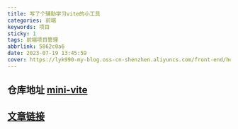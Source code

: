 ```yaml
---
title: 写了个辅助学习vite的小工具
categories: 前端
keywords: 项目
sticky: 1
tags: 前端项目管理
abbrlink: 5862c0a6
date: 2023-07-19 13:45:59
cover: https://lyk990-my-blog.oss-cn-shenzhen.aliyuncs.com/front-end/help-up-learn-vite/cover-image.jpg
---
```


## 仓库地址 [mini-vite](https://github.com/lyk990/mini-vite)
## [文章链接](https://juejin.cn/post/7239173192493514808)